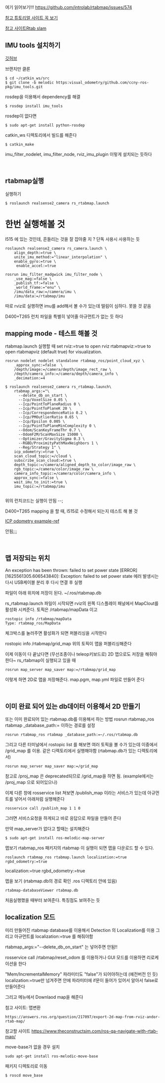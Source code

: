  여기 읽어보기!!!
https://github.com/introlab/rtabmap/issues/574

[참고 튜토리얼 사이트 꼭 보기](http://wiki.ros.org/rtabmap_ros/Tutorials/HandHeldMapping)

[참고 사이트Rtab slam](https://sudonull.com/post/18423-Localization-and-navigation-in-ROS-using-rtabmap)


## IMU tools 설치하기
[깃허브 ](https://github.com/ccny-ros-pkg/imu_tools)

브랜치만 클론
```
$ cd ~/catkin_ws/src
$ git clone -b melodic https:visual_odometry/github.com/ccny-ros-pkg/imu_tools.git
```

rosdep을 이용해서 dependency를 해결
```
$ rosdep install imu_tools
```
rosdep이 없다면 
```
$ sudo apt-get install python-rosdep
```

catkin_ws 디렉토리에서 빌드를 해준다
```
$ catkin_make
```
imu_filter_nodelet, imu_filter_node, rviz_imu_plugin
이렇게 설치되는 듯하다


<br/>

## rtabmap실행

실행하기
```
$ roslaunch realsense2_camera rs_rtabmap.launch 
```

# 한번 실행해볼 것 
l515 에 있는 것인데, 흔들리는 것을 잘 잡아줄 지 ? 단독 사용시 사용하는 듯
```
roslaunch realsense2_camera rs_camera.launch \
    align_depth:=true \
    unite_imu_method:="linear_interpolation" \
    enable_gyro:=true \
     enable_accel:=true

rosrun imu_filter_madgwick imu_filter_node \
    _use_mag:=false \
    _publish_tf:=false \
    _world_frame:="enu" \
    /imu/data_raw:=/camera/imu \
    /imu/data:=/rtabmap/imu
```
따로 rviz로 실행하면 imu를 add해서 볼 수가 있는데 떨림이 심하다. 못쓸 것 같음



D400+T265 런치 파일을 특별히 넣어줄 아규먼트가 없는 듯 하다


## mapping mode - 테스트 해볼 것
rtabmap.launch 실행할 때 
set rviz:=true to open rviz 
rtabmapviz:=true to open rtabmapviz (default true) for visualization. 

```
rosrun nodelet nodelet standalone rtabmap_ros/point_cloud_xyz \
    _approx_sync:=false  \
    /depth/image:=/camera/depth/image_rect_raw \
    /depth/camera_info:=/camera/depth/camera_info \
    _decimation:=4

$ roslaunch realsense2_camera rs_rtabmap.launch\
    rtabmap_args:="\
      --delete_db_on_start \
      --Icp/VoxelSize 0.05 \
      --Icp/PointToPlaneRadius 0 \
      --Icp/PointToPlaneK 20 \
      --Icp/CorrespondenceRatio 0.2 \
      --Icp/PMOutlierRatio 0.65 \
      --Icp/Epsilon 0.005 \
      --Icp/PointToPlaneMinComplexity 0 \
      --Odom/ScanKeyFrameThr 0.7 \
      --OdomF2M/ScanMaxSize 15000 \
      --Optimizer/GravitySigma 0.3 \
      --RGBD/ProximityPathMaxNeighbors 1 \
      --Reg/Strategy 1" \
    icp_odometry:=true \
    scan_cloud_topic:=/cloud \
    subscribe_scan_cloud:=true \
    depth_topic:=/camera/aligned_depth_to_color/image_raw \
    rgb_topic:=/camera/color/image_raw \
    camera_info_topic:=/camera/color/camera_info \
    approx_sync:=false \
    wait_imu_to_init:=true \
    imu_topic:=/rtabmap/imu 


```
위의 런치코드는 실행이 안됨 --;


 D400+T265 mapping 을 할 때, l515로 수정해서 되는지 테스트 해 볼 것
 
 [ICP odometry example-ref](http://official-rtab-map-forum.67519.x6.nabble.com/Kinect-For-Azure-L515-ICP-lighting-invariant-mapping-td7187.html)

안됨;;;


<br/>

## 맵 저장되는 위치

An exception has been thrown: failed to set power state
[ERROR] [1625561305.606543840]: Exception: failed to set power state
에러 발생시는 다시 USB케이블 분리 후 다시 연결 후 실행

파일이 아래 위치에 저장이 된다.
~/.ros/rtabmap.db 

rs_rtabmap.launch 파일이 시작되면 rviz의 왼쪽 디스플레이 패널에서 
MapClout를 활성화 시켜준다. 토픽은 /rtabmap/mapData 이고 
```
rostopic info /rtabmap/mapData
Type: rtabmap_ros/MapData
```
체크박스를 눌러주면 활성화가 되면 퍼블리싱을 시작한다


rostopic info /rtabmap/grid_map
위의 토픽이 맵을 퍼블리싱해준다

이제 이동이 다 끝났다면 (무선조종이나 teleop키보드로) 
2D 맵으로도 저장을 해줘야한다~ rs_rtabmap이 실행되고 있을 때
```
rosrun map_server map_saver map:=/rtabmap/grid_map
```
이렇게 하면 2D로 맵을 저장해준다. map.pgm, map.yml 파일로 만들어 준다

<br/>

## 이미 완료 되어 있는 db데이터 이용해서 2D 만들기
또는 이미 완료되어 있는 rtabmap.db를 이용해서 하는 방법
rosrun rtabmap_ros rtabmap _database_path:= 이하는 경로를 설정

```
rosrun rtabmap_ros rtabmap _database_path:=~/.ros/rtabmap.db
```
그리고 다른 터미널에서 rostopic list 를 해보면
여러 토픽을 볼 수가 있는데 이중에서 /grid_map 를 이용. 같은 디렉토리에서 실행해야함 (rtabmap.db가 있는 디렉토리에서)
```
rosrun map_server map_saver map:=/grid_map

```
참고로 /proj_map 은 deprecated되므로 /grid_map을 하면 됨. (example에서는 /proj_map 으로 되어있으나)

이제 다른 창에 rosservice list 쳐보면 /publish_map 이라는 서비스가 있는데 
아규먼트를 넣어서 아래처럼 실행해준다
```
rosservice call /publish_map 1 1 0
```
그러면 서비스요청을 하게되고 바로 응답으로 파일을 만들어 준다


만약 map_server가 없다고 할때는 설치해준다
```
$ sudo apt-get install ros-melodic-map-server
```

맵보기 rtabmap_ros 패키지의 rtabmap 이 실행이 되면 맵을 다운로드 할 수 있다.
```
roslaunch rtabmap_ros rtabmap.launch localization:=true rgbd_odometry:=true
```

localization:=true rgbd_odometry:=true

맵을 보기 (rtabmap.db의 경로 확인 .ros 디렉토리 안에 있음)
```
rtabmap-databaseViewer rtabmap.db
```

처음실행했을 때부터 보여준다. 특징점도 보여주는 듯


## localization 모드
미리 만들어진 rtabmap database를 이용해서 Detection 의 Localization를 이용
그리고 아규먼트를 localization:=true 를 해줘야함

rtabmap_args:="--delete_db_on_start"  는 넣어주면 안됨!!

rosservice call /rtabmap/reset_odom 
를 이용하거나 GUI 모드를 이용하면 리로케이션을 한다

"Mem/IncrementalMemory" 파라미터도 "false"가 되어야하는데 (예전버전 인 듯)
localization:=true만 넘겨주면 안에 파라미터에 if문이 들어가 있어서 알아서 false로 만들어준다

그리고 메뉴에서 Downlaod map을 해준다


첨고 사이트: 맵변환 
```
https://answers.ros.org/question/217097/export-2d-map-from-rviz-andor-rtab-map/
```

참고할 사이트 
https://www.theconstructsim.com/ros-qa-navigate-with-rtab-map/

move-base가 없을 경우 설치
```
sudo apt-get install ros-melodic-move-base
```
패키지 디렉토리로 이동
```
$ roscd move_base
```